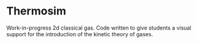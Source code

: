 # Thermosim
Work-in-progress 2d classical gas. Code written to give students a visual support for the
introduction of the kinetic theory of gases.

